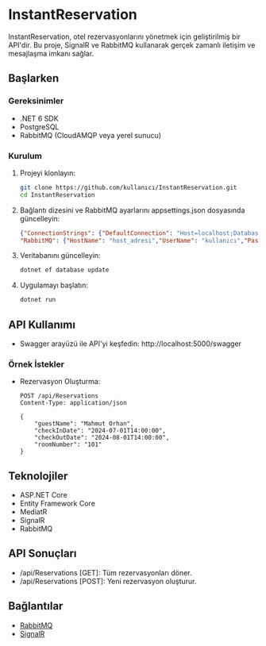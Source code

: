 ﻿# InstantReservation

InstantReservation, otel rezervasyonlarını yönetmek için geliştirilmiş bir API'dir. Bu proje, SignalR ve RabbitMQ kullanarak gerçek zamanlı iletişim ve mesajlaşma imkanı sağlar.

## Başlarken

### Gereksinimler

- .NET 6 SDK
- PostgreSQL
- RabbitMQ (CloudAMQP veya yerel sunucu)

### Kurulum

1. Projeyi klonlayın:

   ```bash
   git clone https://github.com/kullanıcı/InstantReservation.git
   cd InstantReservation

2. Bağlantı dizesini ve RabbitMQ ayarlarını appsettings.json dosyasında güncelleyin:

   ```json
   {"ConnectionStrings": {"DefaultConnection": "Host=localhost;Database=instantreservation;User ID=kullanıcı;Password=şifre;Port=5432;"},
   "RabbitMQ": {"HostName": "host_adresi","UserName": "kullanıcı","Password": "şifre","VirtualHost": "vhost_adı"}}
   
3. Veritabanını güncelleyin:

   ```bash
   dotnet ef database update
   
4. Uygulamayı başlatın:

   ```bash
   dotnet run

## API Kullanımı

- Swagger arayüzü ile API'yi keşfedin: http://localhost:5000/swagger

### Örnek İstekler

- Rezervasyon Oluşturma:

  ```http
  POST /api/Reservations
  Content-Type: application/json
  
  {
      "guestName": "Mahmut Orhan",
      "checkInDate": "2024-07-01T14:00:00",
      "checkOutDate": "2024-08-01T14:00:00",
      "roomNumber": "101"
  }

## Teknolojiler
 
- ASP.NET Core
- Entity Framework Core
- MediatR
- SignalR
- RabbitMQ   

## API Sonuçları

- /api/Reservations [GET]: Tüm rezervasyonları döner.
- /api/Reservations [POST]: Yeni rezervasyon oluşturur.

## Bağlantılar

- [RabbitMQ](https://www.rabbitmq.com/)
- [SignalR](https://dotnet.microsoft.com/apps/aspnet/signalr)